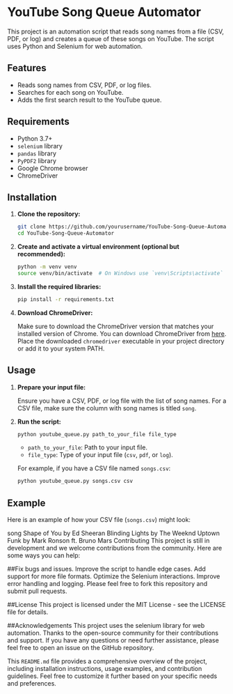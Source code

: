 # YouTube Song Queue Automator

This project is an automation script that reads song names from a file (CSV, PDF, or log) and creates a queue of these songs on YouTube. The script uses Python and Selenium for web automation.

## Features

- Reads song names from CSV, PDF, or log files.
- Searches for each song on YouTube.
- Adds the first search result to the YouTube queue.

## Requirements

- Python 3.7+
- `selenium` library
- `pandas` library
- `PyPDF2` library
- Google Chrome browser
- ChromeDriver

## Installation

1. **Clone the repository:**

    ```bash
    git clone https://github.com/yourusername/YouTube-Song-Queue-Automator.git
    cd YouTube-Song-Queue-Automator
    ```

2. **Create and activate a virtual environment (optional but recommended):**

    ```bash
    python -m venv venv
    source venv/bin/activate  # On Windows use `venv\Scripts\activate`
    ```

3. **Install the required libraries:**

    ```bash
    pip install -r requirements.txt
    ```

4. **Download ChromeDriver:**

    Make sure to download the ChromeDriver version that matches your installed version of Chrome. You can download ChromeDriver from [here](https://sites.google.com/a/chromium.org/chromedriver/downloads). Place the downloaded `chromedriver` executable in your project directory or add it to your system PATH.

## Usage

1. **Prepare your input file:**

    Ensure you have a CSV, PDF, or log file with the list of song names. For a CSV file, make sure the column with song names is titled `song`.

2. **Run the script:**

    ```bash
    python youtube_queue.py path_to_your_file file_type
    ```

    - `path_to_your_file`: Path to your input file.
    - `file_type`: Type of your input file (`csv`, `pdf`, or `log`).

    For example, if you have a CSV file named `songs.csv`:

    ```bash
    python youtube_queue.py songs.csv csv
    ```

## Example

Here is an example of how your CSV file (`songs.csv`) might look:

song
Shape of You by Ed Sheeran
Blinding Lights by The Weeknd
Uptown Funk by Mark Ronson ft. Bruno Mars
Contributing
This project is still in development and we welcome contributions from the community. Here are some ways you can help:

##Fix bugs and issues.
Improve the script to handle edge cases.
Add support for more file formats.
Optimize the Selenium interactions.
Improve error handling and logging.
Please feel free to fork this repository and submit pull requests.

##License
This project is licensed under the MIT License - see the LICENSE file for details.

##Acknowledgements
This project uses the selenium library for web automation.
Thanks to the open-source community for their contributions and support.
If you have any questions or need further assistance, please feel free to open an issue on the GitHub repository.



This `README.md` file provides a comprehensive overview of the project, including installation instructions, usage examples, and contribution guidelines. Feel free to customize it further based on your specific needs and preferences.






